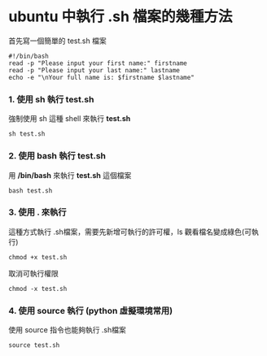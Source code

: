 # ubuntu 中執行 .sh 檔案的幾種方法
首先寫一個簡單的 test.sh 檔案

```shell
#!/bin/bash
read -p "Please input your first name:" firstname
read -p "Please input your last name:" lastname
echo -e "\nYour full name is: $firstname $lastname"
```



### 1. 使用 sh 執行 test.sh

強制使用 sh 這種 shell 來執行 **test.sh**

```shell
sh test.sh
```

### 2. 使用 bash 執行 test.sh

用 **/bin/bash** 來執行 **test.sh** 這個檔案

```shell
bash test.sh
```

### 3. 使用 . 來執行

這種方式執行 .sh檔案，需要先新增可執行的許可權，ls 觀看檔名變成綠色(可執行)

```shell
chmod +x test.sh
```

取消可執行權限

```shell
chmod -x test.sh
```

### 4. 使用 source 執行 (python 虛擬環境常用)

使用 source 指令也能夠執行 .sh檔案

```shell
source test.sh
```
